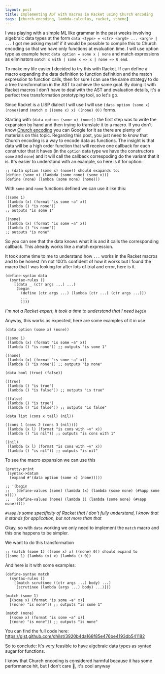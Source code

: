 ```yaml
---
layout: post
title: Implementing ADT with macros in Racket using Church encoding
tags: [church-encoding, lambda-calculus, racket, scheme]
---
```


I was playing with a simple ML like grammar in the past weeks
involving algebraic data types at the form `data <type> = <ctr> <arg0>
... <argn> | ...` I got me asking myself if it would be possible to
compile this to Church encoding so that we have only functions at
evaluation time. I will use option type as example here: `data option
= some x | none` and match expressions as eliminators `match x with |
some x => x | none => 0 end`.

To make my life easier I decided to try this with Racket. If can
define a macro expanding the data definition to function definition
and the match expression to function calls, then for sure I can use
the same strategy to do a tree transformation in the AST to achieve
the same goal. By doing it with Racket macros I don't have to deal
with the AST and evaluation details, it's a perfect tree
transformation prototyping tool, so let's go.

Since Racket is a LISP dialect I will use I will use `(data option
(some x) (none))`and `(match x ((some x) x) ((none) 0))` forms.

Starting with `(data option (some x) (none))` the first step was to
write the expansion by hand and then trying to translate it to a
macro. If you don't know [Church
encoding](https://en.wikipedia.org/wiki/Church_encoding) you can
Google for it as there are plenty of materials on this topic.
Regarding this post, you just need to know that Church encoding is a
way to encode data as functions. The insight is that data will be a
high order function that will receive one callback for each construtor
that it haves (in the `option` data type we have the constructors
`some` and `none`) and it will call the callback correspoding do the
variant that it is. It's easier to understand with an example, so here
is it for option:

```racket
;; (data option (some x) (none)) should exapands to:
(define (some x) (lambda (some none) (some x)))
(define (none) (lambda (some none) (none)))
```
With `some` and `none` functions defined we can use it like this:

```racket
((some 1)
 (lambda (x) (format "is some ~a" x))
 (lambda () "is none"))
;; outputs "is some 1"

((none)
 (lambda (x) (format "is some ~a" x))
 (lambda () "is none"))
;; outputs "is none"
```

So you can see that the data knows what it is and it calls the
corresponding callback. This already works like a match expression.

It took some time to me to understand how `...` works in the Racket
macros and to be honest I'm not 100% confident of how it works but
I found the macro that I was looking for after lots of trial and error,
here is it.

```racket
(define-syntax data
  (syntax-rules ()
    [(data _ (ctr args ...) ...)
     (begin 
       (define (ctr args ...) (lambda (ctr ...) (ctr args ...)))
       ...
       )]))
```

_I'm not a Racket expert, it took a time to understand that I need `begin`_

Anyway, this works as expected, here are some examples of it in use

```racket
(data option (some x) (none))

((some 1)
 (lambda (x) (format "is some ~a" x))
 (lambda () "is none")) ;; outputs "is some 1"
  
((none)
 (lambda (x) (format "is some ~a" x))
 (lambda () "is none")) ;; outputs "is none"

(data bool (true) (false))

((true) 
 (lambda () "is true")
 (lambda () "is false")) ;; outputs "is true"

((false) 
 (lambda () "is true")
 (lambda () "is false")) ;; outputs "is false"

(data list (cons x tail) (nil))

((cons 1 (cons 2 (cons 3 (nil))))
 (lambda (x l) (format "is cons with ~v" x))
 (lambda () "is nil")) ;; outputs "is cons with 1"

((nil)
 (lambda (x l) (format "is cons with ~v" x))
 (lambda () "is nil")) ;; outputs "is nil"
```

To see the macro expansion we can use this


```racket
(pretty-print
 (syntax->datum
  (expand #'(data option (some x) (none)))))
  
;; '(begin
;;   (define-values (some) (lambda (x) (lambda (some none) (#%app some x))))
;;   (define-values (none) (lambda () (lambda (some none) (#%app none)))))
```

_`#%app` is some specificity of Racket that I don't fully understand, I know that it stands
for application, but not more than that_

Okay, so with `data` working we only need to implement the `match` macro and this
one happens to be simpler.

We want to do this transformation

```racket
;; (match (some 1) ((some x) x) ((none) 0)) should expand to
((some 1) (lambda (x) x) (lambda () 0))
```

And here is it with some examples:
```racket
(define-syntax match
  (syntax-rules ()
    [(match scrutinee ((ctr args ...) body) ...)
     (scrutinee (lambda (args ...) body) ...)]))
     
(match (some 1)
  [(some x) (format "is some ~a" x)]
  [(none) "is none"]) ;; outputs "is some 1"

(match (none)
  [(some x) (format "is some ~a" x)]
  [(none) "is none"]) ;; outputs "is none"
```

You can find the full code here: https://gist.github.com/dhilst/3920b4da168f85e476be4193db541182

So to conclude: It's very feasible to have algebraic data types as
syntax sugar for functions.

I know that Church encoding is considered harmful because it has some
performance hit, but I don't care 🤷, it's cool anyway
